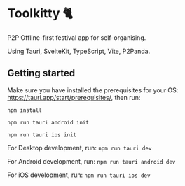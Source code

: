 # Toolkitty 🐈

P2P Offline-first festival app for self-organising.

Using Tauri, SvelteKit, TypeScript, Vite, P2Panda.


## Getting started

Make sure you have installed the prerequisites for your OS: https://tauri.app/start/prerequisites/, then run:
  
  `npm install`
  
  `npm run tauri android init`
  
  `npm run tauri ios init`


For Desktop development, run:
  `npm run tauri dev`


For Android development, run:
  `npm run tauri android dev`

For iOS development, run:
  `npm run tauri ios dev`
